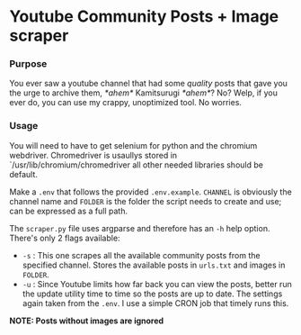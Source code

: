 # Youtube Community Posts + Image scraper

### **Purpose**

You ever saw a youtube channel that had some *quality* posts that gave you the urge to archive them, *\*ahem\** Kamitsurugi *\*ahem\**?
No? Welp, if you ever do, you can use my crappy, unoptimized tool. No worries.

### **Usage**

You will need to have to get selenium for python and the chromium webdriver. Chromedriver is usaullys stored in `/usr/lib/chromium/chromedriver all other needed libraries should be default.

Make a `.env` that follows the provided `.env.example`. `CHANNEL` is obviously the channel name and `FOLDER` is the folder the script needs to create and use; can be expressed as a full path.

The `scraper.py` file uses argparse and therefore has an `-h` help option.
There's only 2 flags available:
- `-s` : This one scrapes all the available community posts from the specified channel. Stores the available posts in `urls.txt` and images in `FOLDER`.
- `-u` : Since Youtube limits how far back you can view the posts, better run the update utility time to time so the posts are up to date. The settings again taken from the `.env`. I use a simple CRON job that timely runs this.

**NOTE: Posts without images are ignored**

